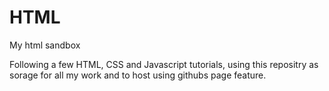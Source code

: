 # HTML
My html sandbox

Following a few HTML, CSS and Javascript tutorials, using this repositry as sorage for all my work and to host using githubs page feature.
